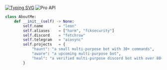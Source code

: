 
[![Typing SVG](https://readme-typing-svg.demolab.com?font=Montserrat&size=25&duration=3650&pause=3000&color=F7F7F7&random=false&width=435&lines=fetchrow%2C+a+python+developer)](https://git.io/typing-svg)
![Pro API](https://discord.c99.nl/widget/theme-3/1185934752478396528.png)
```py
class AboutMe:
    def __init__(self) -> None:
        self.name       = "leon"
        self.aliases    = ["harm", "fcksecurity"]
        self.discord    = "fetchrow"
        self.telegram   = "aiosync"
        self.projects   = {
            "haunt": "a small multi-purpose bot with 30+ commands",
            "aware": "a upcoming multi-purpose bot",
            "heal": "a verified multi-purpose discord bot with over 80+ commands"
        }
```
